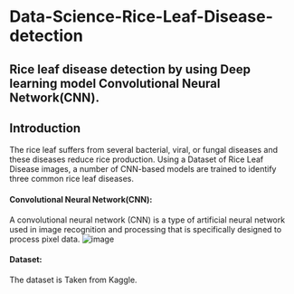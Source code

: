 # Data-Science-Rice-Leaf-Disease-detection

##  Rice leaf disease detection by using Deep learning model Convolutional Neural Network(CNN).
## Introduction
The rice leaf suffers from several bacterial, viral, or fungal diseases and these diseases reduce rice production. Using a Dataset of Rice Leaf Disease images, a number of CNN-based models are trained to identify three common rice leaf diseases.

#### Convolutional Neural Network(CNN):
 A convolutional neural network (CNN) is a type of artificial neural network used in image recognition and processing that is specifically designed to process pixel data.
![image](https://user-images.githubusercontent.com/73145010/156520728-158283bb-d09d-40d2-b382-68f1ee2cd47f.png)


#### Dataset:
The dataset is Taken from Kaggle.


